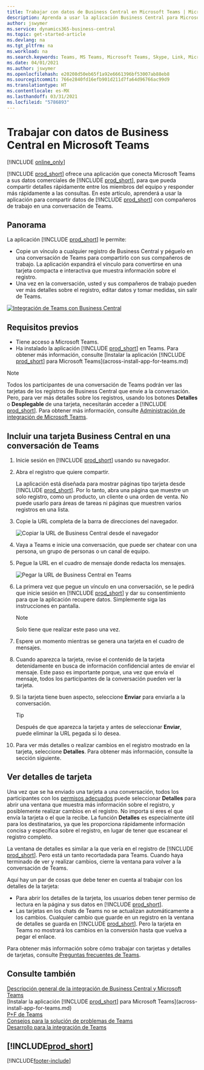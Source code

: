 ```yaml
---
title: Trabajar con datos de Business Central en Microsoft Teams | Microsoft Docs
description: Aprenda a usar la aplicación Business Central para Microsoft Teams.
author: jswymer
ms.service: dynamics365-business-central
ms.topic: get-started-article
ms.devlang: na
ms.tgt_pltfrm: na
ms.workload: na
ms.search.keywords: Teams, MS Teams, Microsoft Teams, Skype, Link, Microsoft 365, collaborate, collaboration, teamwork
ms.date: 04/01/2021
ms.author: jswymer
ms.openlocfilehash: e20208d50eb65f1a92e6661396bf53007ab88eb8
ms.sourcegitcommit: 766e2840fd16efb901d211d7fa64d96766ac99d9
ms.translationtype: HT
ms.contentlocale: es-MX
ms.lasthandoff: 03/31/2021
ms.locfileid: "5786893"
---
```

# <a name="working-with-business-central-data-in-microsoft-teams"></a>Trabajar con datos de Business Central en Microsoft Teams

[!INCLUDE [online_only](includes/online_only.md)]

[!INCLUDE [prod_short](includes/prod_short.md)] ofrece una aplicación que conecta Microsoft Teams a sus datos comerciales de [!INCLUDE [prod_short](includes/prod_short.md)], para que pueda compartir detalles rápidamente entre los miembros del equipo y responder más rápidamente a las consultas. En este artículo, aprenderá a usar la aplicación para compartir datos de [!INCLUDE [prod_short](includes/prod_short.md)] con compañeros de trabajo en una conversación de Teams.

## <a name="overview"></a>Panorama

La aplicación [!INCLUDE [prod_short](includes/prod_short.md)] le permite:

- Copie un vínculo a cualquier registro de Business Central y péguelo en una conversación de Teams para compartirlo con sus compañeros de trabajo. La aplicación expandirá el vínculo para convertirse en una tarjeta compacta e interactiva que muestra información sobre el registro.
- Una vez en la conversación, usted y sus compañeros de trabajo pueden ver más detalles sobre el registro, editar datos y tomar medidas, sin salir de Teams.

[![Integración de Teams con Business Central](media/teams-intro-v3.png)](media/teams-intro-v3.png#lightbox)

## <a name="prerequisites"></a>Requisitos previos

- Tiene acceso a Microsoft Teams.
- Ha instalado la aplicación [!INCLUDE [prod_short](includes/prod_short.md)] en Teams. Para obtener más información, consulte [Instalar la aplicación [!INCLUDE [prod_short](includes/prod_short.md)] para Microsoft Teams](across-install-app-for-teams.md)

> [!NOTE]
> Todos los participantes de una conversación de Teams podrán ver las tarjetas de los registros de Business Central que envíe a la conversación. Pero, para ver más detalles sobre los registros, usando los botones **Detalles** o **Desplegable** de una tarjeta, necesitarán acceder a [!INCLUDE [prod_short](includes/prod_short.md)]. Para obtener más información, consulte [Administración de integración de Microsoft Teams](admin-teams-integration.md#minimum-requirements-1).

## <a name="include-a-business-central-card-in-a-teams-conversation"></a>Incluir una tarjeta Business Central en una conversación de Teams

1. Inicie sesión en [!INCLUDE [prod_short](includes/prod_short.md)] usando su navegador.
2. Abra el registro que quiere compartir.

    La aplicación está diseñada para mostrar páginas tipo tarjeta desde [!INCLUDE [prod_short](includes/prod_short.md)]. Por lo tanto, abra una página que muestre un solo registro, como un producto, un cliente o una orden de venta. No puede usarlo para áreas de tareas ni páginas que muestren varios registros en una lista.

3. Copie la URL completa de la barra de direcciones del navegador.

   ![Copiar la URL de Business Central desde el navegador](media/teams-url-v2.png)
4. Vaya a Teams e inicie una conversación, que puede ser chatear con una persona, un grupo de personas o un canal de equipo.

    <!--Teams imposes a few limitations here eg. you cannot unfurl a link during a Voice/Video call :/ We should probably only mention this in a Troubleshooting section (and i hope it will also be fixed soon)-->
5. Pegue la URL en el cuadro de mensaje donde redacta los mensajes.

   ![Pegar la URL de Business Central en Teams](media/teams-paste-url-v2.png)
6. La primera vez que pegue un vínculo en una conversación, se le pedirá que inicie sesión en [!INCLUDE [prod_short](includes/prod_short.md)] y dar su consentimiento para que la aplicación recupere datos. Simplemente siga las instrucciones en pantalla.

    > [!NOTE]
    > Solo tiene que realizar este paso una vez.

7. Espere un momento mientras se genera una tarjeta en el cuadro de mensajes.

8. Cuando aparezca la tarjeta, revise el contenido de la tarjeta detenidamente en busca de información confidencial antes de enviar el mensaje. Este paso es importante porque, una vez que envía el mensaje, todos los participantes de la conversación pueden ver la tarjeta.

9. Si la tarjeta tiene buen aspecto, seleccione **Enviar** para enviarla a la conversación.

    > [!TIP]
    > Después de que aparezca la tarjeta y antes de seleccionar **Enviar**, puede eliminar la URL pegada si lo desea.

10. Para ver más detalles o realizar cambios en el registro mostrado en la tarjeta, seleccione **Detalles**. Para obtener más información, consulte la sección siguiente.

## <a name="view-card-details"></a>Ver detalles de tarjeta

Una vez que se ha enviado una tarjeta a una conversación, todos los participantes con los [permisos adecuados](admin-teams-integration.md#permissions) puede seleccionar **Detalles** para abrir una ventana que muestra más información sobre el registro, y posiblemente realizar cambios en el registro. No importa si eres el que envía la tarjeta o el que la recibe. La función **Detalles** es especialmente útil para los destinatarios, ya que les proporciona rápidamente información concisa y específica sobre el registro, en lugar de tener que escanear el registro completo.

La ventana de detalles es similar a la que vería en el registro de [!INCLUDE [prod_short](includes/prod_short.md)]. Pero está un tanto recortadada para Teams. Cuando haya terminado de ver y realizar cambios, cierre la ventana para volver a la conversación de Teams.

Aquí hay un par de cosas que debe tener en cuenta al trabajar con los detalles de la tarjeta:

- Para abrir los detalles de la tarjeta, los usuarios deben tener permiso de lectura en la página y sus datos en [!INCLUDE [prod_short](includes/prod_short.md)].
- Las tarjetas en los chats de Teams no se actualizan automáticamente a los cambios. Cualquier cambio que guarde en un registro en la ventana de detalles se guarda en [!INCLUDE [prod_short](includes/prod_short.md)]. Pero la tarjeta en Teams no mostrará los cambios en la conversión hasta que vuelva a pegar el enlace.

Para obtener más información sobre cómo trabajar con tarjetas y detalles de tarjetas, consulte [Preguntas frecuentes de Teams](teams-faq.md).

## <a name="see-also"></a>Consulte también

[Descripción general de la integración de Business Central y Microsoft Teams](across-teams-overview.md)  
[Instalar la aplicación [!INCLUDE [prod_short](includes/prod_short.md)] para Microsoft Teams](across-install-app-for-teams.md)  
[P+F de Teams](teams-faq.md)  
[Consejos para la solución de problemas de Teams](admin-teams-troubleshooting.md)  
[Desarrollo para la integración de Teams](/dynamics365/business-central/dev-itpro/developer/devenv-develop-for-teams)  

## [!INCLUDE[prod_short](includes/free_trial_md.md)]  


[!INCLUDE[footer-include](includes/footer-banner.md)]